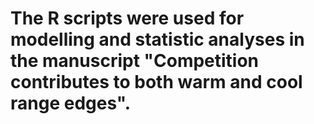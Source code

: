 # The R scripts were used for modelling and statistic analyses in the manuscript "Competition contributes to both warm and cool range edges".
